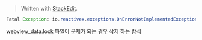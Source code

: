 


> Written with [StackEdit](https://stackedit.io/).

```java
Fatal Exception: io.reactivex.exceptions.OnErrorNotImplementedException: The exception was not handled due to missing onError handler in the subscribe() method call. Further reading: [https://github.com/ReactiveX/RxJava/wiki/Error-Handling](https://github.com/ReactiveX/RxJava/wiki/Error-Handling) | java.lang.RuntimeException: Using WebView from more than one process at once with the same data directory is not supported. [https://crbug.com/558377](https://crbug.com/558377) 
```

webview_data.lock 파일이 문제가 되는 경우 삭제 하는 방식
<!--stackedit_data:
eyJoaXN0b3J5IjpbMTQ1NjYyMjA2NCw3MzA5OTgxMTZdfQ==
-->